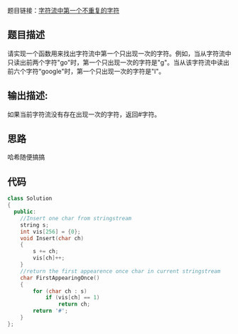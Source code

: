 题目链接：[字符流中第一个不重复的字符](https://www.nowcoder.com/practice/00de97733b8e4f97a3fb5c680ee10720?tpId=13&tqId=11207&tPage=3&rp=3&ru=%2Fta%2Fcoding-interviews&qru=%2Fta%2Fcoding-interviews%2Fquestion-ranking)

## 题目描述

请实现一个函数用来找出字符流中第一个只出现一次的字符。例如，当从字符流中只读出前两个字符"go"时，第一个只出现一次的字符是"g"。当从该字符流中读出前六个字符“google"时，第一个只出现一次的字符是"l"。

## 输出描述:

如果当前字符流没有存在出现一次的字符，返回#字符。

## 思路

哈希随便搞搞

## 代码

```cpp
class Solution
{
  public:
    //Insert one char from stringstream
    string s;
    int vis[256] = {0};
    void Insert(char ch)
    {
        s += ch;
        vis[ch]++;
    }
    //return the first appearence once char in current stringstream
    char FirstAppearingOnce()
    {
        for (char ch : s)
            if (vis[ch] == 1)
                return ch;
        return '#';
    }
};
```


